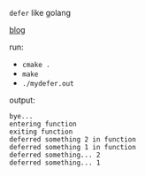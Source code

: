 `defer` like golang

[blog](https://jjcong.com/2019/01/24/C-%E5%AE%9E%E7%8E%B0%E7%AE%80%E5%8D%95%E7%9A%84-golang-defer/)

run:

- `cmake .`
- `make`
- `./mydefer.out`

output:

```
bye...
entering function
exiting function
deferred something 2 in function
deferred something 1 in function
deferred something... 2
deferred something... 1
```